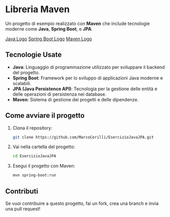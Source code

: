 

# Libreria Maven

Un progetto di esempio realizzato con **Maven** che include tecnologie moderne come **Java**, **Spring Boot**, e **JPA**.

[Java Logo](https://upload.wikimedia.org/wikipedia/commons/7/7e/Java_logo_%282013%29.svg)
[Spring Boot Logo](https://upload.wikimedia.org/wikipedia/commons/4/46/Spring_Boot_Logo_2018.svg)
[Maven Logo](https://upload.wikimedia.org/wikipedia/commons/4/48/Apache_Maven_logo.svg)

## Tecnologie Usate

- **Java**: Linguaggio di programmazione utilizzato per sviluppare il backend del progetto.
- **Spring Boot**: Framework per lo sviluppo di applicazioni Java moderne e scalabili.
- **JPA (Java Persistence API)**: Tecnologia per la gestione delle entità e delle operazioni di persistenza nei database.
- **Maven**: Sistema di gestione dei progetti e delle dipendenze.

## Come avviare il progetto

1. Clona il repository:

    ```bash
    git clone https://github.com/MarcoCerilli/EsercizioJavaJPA.git
    ```

2. Vai nella cartella del progetto:

    ```bash
    cd EsercizioJavaJPA
    ```

3. Esegui il progetto con Maven:

    ```bash
    mvn spring-boot:run
    ```

## Contributi

Se vuoi contribuire a questo progetto, fai un fork, crea una branch e invia una pull request!

